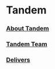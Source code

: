 # Tandem

### [About Tandem](https://github.com/PUJCompMovL1730/Tandem/wiki)
### [Tandem Team](https://github.com/PUJCompMovL1730/Tandem/wiki/Tandem-Team)
### [Delivers](https://github.com/PUJCompMovL1730/Tandem/wiki/Delivers)
